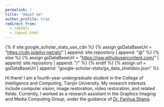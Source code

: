 ```yaml
---
permalink: /
title: "About me"
author_profile: true
redirect_from: 
  - /about/
  - /about.html
---
```


{% if site.google_scholar_stats_use_cdn %} {% assign gsDataBaseUrl = "https://cdn.jsdelivr.net/gh/" | append: site.repository | append: "@" %} {% else %} {% assign gsDataBaseUrl = "https://raw.githubusercontent.com/" | append: site.repository | append: "/" %} {% endif %} {% assign url = gsDataBaseUrl | append: "google-scholar-stats/gs_data_shieldsio.json" %}

Hi there! I am a fourth-year undergraduate student in the College of Intelligence and Computing, Tianjin University. My research interests include computer vision, image restoration, video restoration, and related fields. Currently, I worked as a research assistant in the Graphics Imaging and Media Computing Group, under the guidance of  [Dr. Fanhua Shang](https://sites.google.com/site/fanhua217/home).
